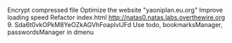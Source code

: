 Encrypt compressed file
Optimize the website "yaoniplan.eu.org"
    Improve loading speed
    Refactor index.html
http://natas0.natas.labs.overthewire.org
9. Sda6t0vkOPkM8YeOZkAGVhFoaplvlJFd
Use todo, bookmarksManager, passwordsManager in dmenu
